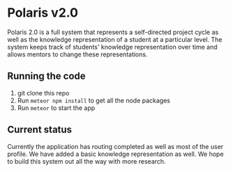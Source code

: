 # Polaris v2.0 # 
Polaris 2.0 is a full system that represents a self-directed project cycle as well as the knowledge 
representation of a student at a particular level. The system keeps track of students' knowledge representation
over time and allows mentors to change these representations.

## Running the code ##
1. git clone this repo
2. Run `meteor npm install` to get all the node packages
3. Run `meteor` to start the app

## Current status ##
Currently the application has routing completed as well as most of the user profile. We have added a basic knowledge 
representation as well. We hope to build this system out all the way with more research.
